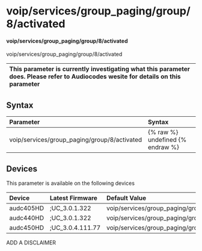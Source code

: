 ﻿---
description: voip/services/group_paging/group/8/activated
search: false
---

# voip/services/group_paging/group/8/activated

#### voip/services/group_paging/group/8/activated

voip/services/group_paging/group/8/activated


| This parameter is currently investigating what this parameter does. Please refer to Audiocodes wesite for details on this parameter | 
| :--- |

## Syntax
| Parameter | Syntax |
| :--- | :--- |
|voip/services/group_paging/group/8/activated | {% raw %} undefined {% endraw %}|

## Devices
This parameter is available on the following devices

| Device | Latest Firmware | Default Value |
|:---|:---|:---|
| audc405HD | ;UC_3.0.1.322 | voip/services/group_paging/group/8/activated=0 
| audc440HD | ;UC_3.0.1.322 | voip/services/group_paging/group/8/activated=0 
| audc450HD | ;UC_3.0.4.111.77 | voip/services/group_paging/group/8/activated=0 

ADD A DISCLAIMER
